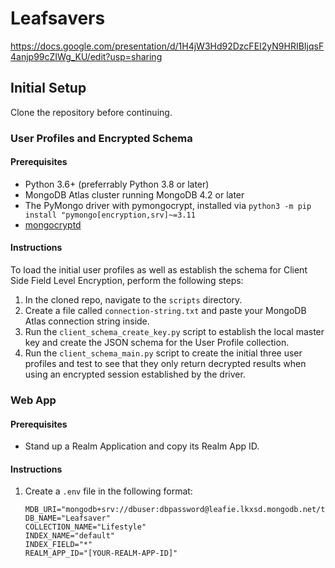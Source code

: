 # Leafsavers

https://docs.google.com/presentation/d/1H4jW3Hd92DzcFEI2yN9HRIBIjqsF4anjp99cZIWg_KU/edit?usp=sharing

## Initial Setup

Clone the repository before continuing. 

### User Profiles and Encrypted Schema

#### Prerequisites
* Python 3.6+ (preferrably Python 3.8 or later)
* MongoDB Atlas cluster running MongoDB 4.2 or later
* The PyMongo driver with pymongocrypt, installed via `python3 -m pip install "pymongo[encryption,srv]~=3.11`
* [mongocryptd](https://docs.mongodb.com/manual/reference/security-client-side-encryption-appendix/#mongocryptd-installation)

#### Instructions
To load the initial user profiles as well as establish the schema for Client Side Field Level Encryption, perform the following steps:

1. In the cloned repo, navigate to the `scripts` directory.
2. Create a file called `connection-string.txt` and paste your MongoDB Atlas connection string inside. 
3. Run the `client_schema_create_key.py` script to establish the local master key and create the JSON schema for the User Profile collection.
4. Run the `client_schema_main.py` script to create the initial three user profiles and test to see that they only return decrypted results when using an encrypted session established by the driver.


### Web App

#### Prerequisites
* Stand up a Realm Application and copy its Realm App ID. 

#### Instructions
1. Create a `.env` file in the following format:

    ```
    MDB_URI="mongodb+srv://dbuser:dbpassword@leafie.lkxsd.mongodb.net/test"
    DB_NAME="Leafsaver"
    COLLECTION_NAME="Lifestyle"
    INDEX_NAME="default"
    INDEX_FIELD="*"
    REALM_APP_ID="[YOUR-REALM-APP-ID]"
    ```
